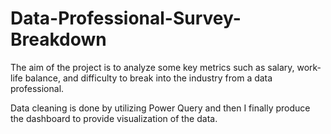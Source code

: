 # Data-Professional-Survey-Breakdown

The aim of the project is to analyze some key metrics such as salary, work-life balance, and difficulty to break into the industry from a data professional. 

Data cleaning is done by utilizing Power Query and then I finally produce the dashboard to provide visualization of the data. 
